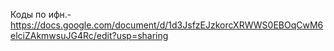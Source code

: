Коды по ифн.-https://docs.google.com/document/d/1d3JsfzEJzkorcXRWWS0EBOqCwM6elciZAkmwsuJG4Rc/edit?usp=sharing
